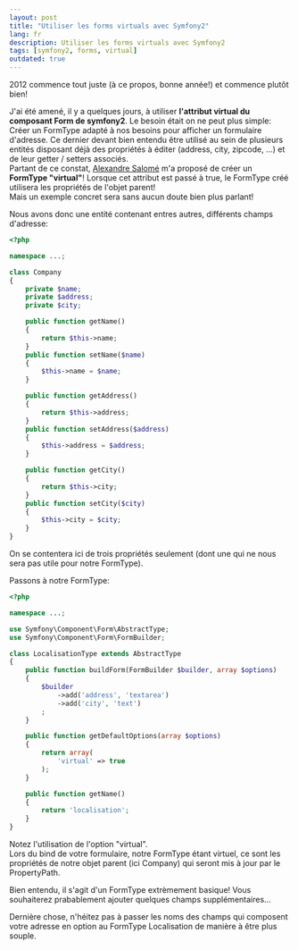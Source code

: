 ```yaml
---
layout: post
title: "Utiliser les forms virtuals avec Symfony2"
lang: fr
description: Utiliser les forms virtuals avec Symfony2
tags: [symfony2, forms, virtual]
outdated: true
---
```


<p>2012 commence tout juste (à ce propos, bonne année!) et commence plutôt bien!</p>

<p>J'ai été amené, il y a quelques jours, à utiliser <b>l'attribut virtual du composant Form de symfony2</b>. Le besoin était on ne peut plus simple: Créer un FormType adapté à nos besoins pour afficher un formulaire d'adresse. Ce dernier devant bien entendu être utilisé au sein de plusieurs entités disposant déjà des propriétés à éditer (address, city, zipcode, ...) et de leur getter / setters associés.<br />
Partant de ce constat, <a href="http://alexandre-salome.fr/" alt="Site web d'Alexandre Salome">Alexandre Salomé</a> m'a proposé de créer un <b>FormType "virtual"</b>! Lorsque cet attribut est passé à true, le FormType créé utilisera les propriétés de l'objet parent!<br />
Mais un exemple concret sera sans aucun doute bien plus parlant!</p>

<p>Nous avons donc une entité contenant entres autres, différents champs d'adresse:</p>

```php
<?php

namespace ...;

class Company
{
    private $name;
    private $address;
    private $city;

    public function getName()
    {
        return $this->name;
    }
    public function setName($name)
    {
        $this->name = $name;
    }

    public function getAddress()
    {
        return $this->address;
    }
    public function setAddress($address)
    {
        $this->address = $address;
    }

    public function getCity()
    {
        return $this->city;
    }
    public function setCity($city)
    {
        $this->city = $city;
    }
}
```

<p>On se contentera ici de trois propriétés seulement (dont une qui ne nous sera pas utile pour notre FormType).</p>

<p>Passons à notre FormType:</p>

```php
<?php

namespace ...;

use Symfony\Component\Form\AbstractType;
use Symfony\Component\Form\FormBuilder;

class LocalisationType extends AbstractType
{
    public function buildForm(FormBuilder $builder, array $options)
    {
        $builder
            ->add('address', 'textarea')
            ->add('city', 'text')
        ;
    }

    public function getDefaultOptions(array $options)
    {
        return array(
            'virtual' => true
        );
    }

    public function getName()
    {
        return 'localisation';
    }
}
```

<p>Notez l'utilisation de l'option "virtual".<br />
Lors du bind de votre formulaire, notre FormType étant virtuel, ce sont les propriétés de notre objet parent (ici Company) qui seront mis à jour par le PropertyPath.</p>

<p>Bien entendu, il s'agit d'un FormType extrèmement basique! Vous souhaiterez prabablement ajouter quelques champs supplémentaires...</p>

<p>Dernière chose, n'héitez pas à passer les noms des champs qui composent votre adresse en option au FormType Localisation de manière à être plus souple.</p>
